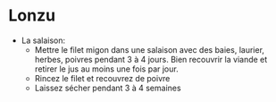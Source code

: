 # Lonzu         
* La salaison:
	* Mettre le filet migon dans une salaison avec des baies, laurier, herbes, poivres pendant 3 à 4 jours. Bien recouvrir la viande et retirer le jus au moins une fois par jour.
	* Rincez le filet et recouvrez de poivre
	* Laissez sécher pendant 3 à 4 semaines
